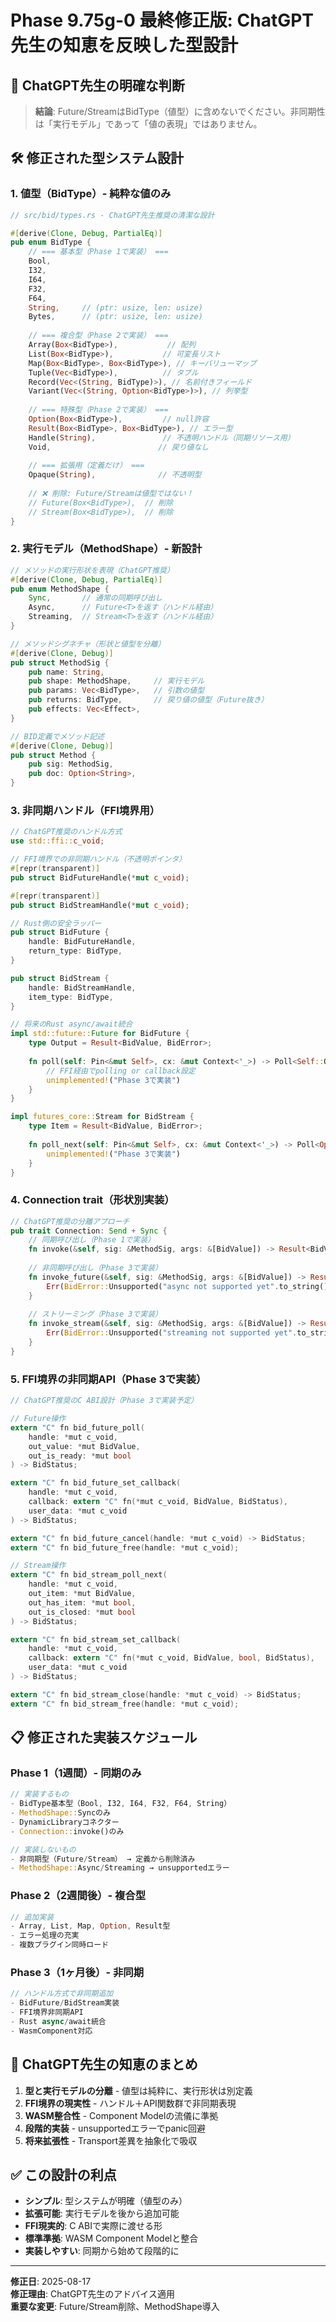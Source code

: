 # Phase 9.75g-0 最終修正版: ChatGPT先生の知恵を反映した型設計

## 🎯 ChatGPT先生の明確な判断

> **結論**: Future/StreamはBidType（値型）に含めないでください。非同期性は「実行モデル」であって「値の表現」ではありません。

## 🛠️ 修正された型システム設計

### 1. 値型（BidType）- 純粋な値のみ

```rust
// src/bid/types.rs - ChatGPT先生推奨の清潔な設計

#[derive(Clone, Debug, PartialEq)]
pub enum BidType {
    // === 基本型（Phase 1で実装） ===
    Bool,
    I32,
    I64,
    F32,
    F64,
    String,     // (ptr: usize, len: usize)
    Bytes,      // (ptr: usize, len: usize)
    
    // === 複合型（Phase 2で実装） ===
    Array(Box<BidType>),           // 配列
    List(Box<BidType>),           // 可変長リスト
    Map(Box<BidType>, Box<BidType>), // キーバリューマップ
    Tuple(Vec<BidType>),          // タプル
    Record(Vec<(String, BidType)>), // 名前付きフィールド
    Variant(Vec<(String, Option<BidType>)>), // 列挙型
    
    // === 特殊型（Phase 2で実装） ===
    Option(Box<BidType>),         // null許容
    Result(Box<BidType>, Box<BidType>), // エラー型
    Handle(String),               // 不透明ハンドル（同期リソース用）
    Void,                        // 戻り値なし
    
    // === 拡張用（定義だけ） ===
    Opaque(String),              // 不透明型
    
    // ❌ 削除: Future/Streamは値型ではない！
    // Future(Box<BidType>),  // 削除
    // Stream(Box<BidType>),  // 削除
}
```

### 2. 実行モデル（MethodShape）- 新設計

```rust
// メソッドの実行形状を表現（ChatGPT推奨）
#[derive(Clone, Debug, PartialEq)]
pub enum MethodShape {
    Sync,       // 通常の同期呼び出し
    Async,      // Future<T>を返す（ハンドル経由）
    Streaming,  // Stream<T>を返す（ハンドル経由）
}

// メソッドシグネチャ（形状と値型を分離）
#[derive(Clone, Debug)]
pub struct MethodSig {
    pub name: String,
    pub shape: MethodShape,     // 実行モデル
    pub params: Vec<BidType>,   // 引数の値型
    pub returns: BidType,       // 戻り値の値型（Future抜き）
    pub effects: Vec<Effect>,
}

// BID定義でメソッド記述
#[derive(Clone, Debug)]
pub struct Method {
    pub sig: MethodSig,
    pub doc: Option<String>,
}
```

### 3. 非同期ハンドル（FFI境界用）

```rust
// ChatGPT推奨のハンドル方式
use std::ffi::c_void;

// FFI境界での非同期ハンドル（不透明ポインタ）
#[repr(transparent)]
pub struct BidFutureHandle(*mut c_void);

#[repr(transparent)]
pub struct BidStreamHandle(*mut c_void);

// Rust側の安全ラッパー
pub struct BidFuture {
    handle: BidFutureHandle,
    return_type: BidType,
}

pub struct BidStream {
    handle: BidStreamHandle,
    item_type: BidType,
}

// 将来のRust async/await統合
impl std::future::Future for BidFuture {
    type Output = Result<BidValue, BidError>;
    
    fn poll(self: Pin<&mut Self>, cx: &mut Context<'_>) -> Poll<Self::Output> {
        // FFI経由でpolling or callback設定
        unimplemented!("Phase 3で実装")
    }
}

impl futures_core::Stream for BidStream {
    type Item = Result<BidValue, BidError>;
    
    fn poll_next(self: Pin<&mut Self>, cx: &mut Context<'_>) -> Poll<Option<Self::Item>> {
        unimplemented!("Phase 3で実装")
    }
}
```

### 4. Connection trait（形状別実装）

```rust
// ChatGPT推奨の分離アプローチ
pub trait Connection: Send + Sync {
    // 同期呼び出し（Phase 1で実装）
    fn invoke(&self, sig: &MethodSig, args: &[BidValue]) -> Result<BidValue, BidError>;
    
    // 非同期呼び出し（Phase 3で実装）
    fn invoke_future(&self, sig: &MethodSig, args: &[BidValue]) -> Result<BidFuture, BidError> {
        Err(BidError::Unsupported("async not supported yet".to_string()))
    }
    
    // ストリーミング（Phase 3で実装）
    fn invoke_stream(&self, sig: &MethodSig, args: &[BidValue]) -> Result<BidStream, BidError> {
        Err(BidError::Unsupported("streaming not supported yet".to_string()))
    }
}
```

### 5. FFI境界の非同期API（Phase 3で実装）

```c
// ChatGPT推奨のC ABI設計（Phase 3で実装予定）

// Future操作
extern "C" fn bid_future_poll(
    handle: *mut c_void,
    out_value: *mut BidValue,
    out_is_ready: *mut bool
) -> BidStatus;

extern "C" fn bid_future_set_callback(
    handle: *mut c_void,
    callback: extern "C" fn(*mut c_void, BidValue, BidStatus),
    user_data: *mut c_void
) -> BidStatus;

extern "C" fn bid_future_cancel(handle: *mut c_void) -> BidStatus;
extern "C" fn bid_future_free(handle: *mut c_void);

// Stream操作
extern "C" fn bid_stream_poll_next(
    handle: *mut c_void,
    out_item: *mut BidValue,
    out_has_item: *mut bool,
    out_is_closed: *mut bool
) -> BidStatus;

extern "C" fn bid_stream_set_callback(
    handle: *mut c_void,
    callback: extern "C" fn(*mut c_void, BidValue, bool, BidStatus),
    user_data: *mut c_void
) -> BidStatus;

extern "C" fn bid_stream_close(handle: *mut c_void) -> BidStatus;
extern "C" fn bid_stream_free(handle: *mut c_void);
```

## 📋 修正された実装スケジュール

### Phase 1（1週間）- 同期のみ
```rust
// 実装するもの
- BidType基本型（Bool, I32, I64, F32, F64, String）
- MethodShape::Syncのみ
- DynamicLibraryコネクター
- Connection::invoke()のみ

// 実装しないもの
- 非同期型（Future/Stream） → 定義から削除済み
- MethodShape::Async/Streaming → unsupportedエラー
```

### Phase 2（2週間後）- 複合型
```rust
// 追加実装
- Array, List, Map, Option, Result型
- エラー処理の充実
- 複数プラグイン同時ロード
```

### Phase 3（1ヶ月後）- 非同期
```rust
// ハンドル方式で非同期追加
- BidFuture/BidStream実装
- FFI境界非同期API
- Rust async/await統合
- WasmComponent対応
```

## 🌟 ChatGPT先生の知恵のまとめ

1. **型と実行モデルの分離** - 値型は純粋に、実行形状は別定義
2. **FFI境界の現実性** - ハンドル＋API関数群で非同期表現
3. **WASM整合性** - Component Modelの流儀に準拠
4. **段階的実装** - unsupportedエラーでpanic回避
5. **将来拡張性** - Transport差異を抽象化で吸収

## ✅ この設計の利点

- **シンプル**: 型システムが明確（値型のみ）
- **拡張可能**: 実行モデルを後から追加可能
- **FFI現実的**: C ABIで実際に渡せる形
- **標準準拠**: WASM Component Modelと整合
- **実装しやすい**: 同期から始めて段階的に

---

**修正日**: 2025-08-17  
**修正理由**: ChatGPT先生のアドバイス適用  
**重要な変更**: Future/Stream削除、MethodShape導入
